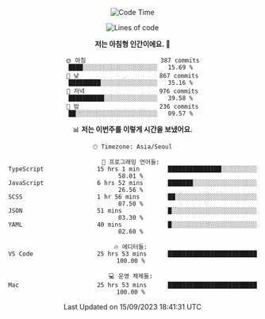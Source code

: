 <div align='center'>
 
<!--START_SECTION:waka-->
![Code Time](http://img.shields.io/badge/Code%20Time-2%2C959%20hrs%207%20mins-blue)

![Lines of code](https://img.shields.io/badge/%EC%A0%80%EB%8A%94%20%EC%97%AC%ED%83%9C%EA%B9%8C%EC%A7%80%20-1.2%20million%20%EC%A4%84%EC%9D%98%20%EC%BD%94%EB%93%9C%EB%A5%BC%20%EC%9E%91%EC%84%B1%ED%96%88%EC%96%B4%EC%9A%94.-blue)

**저는 아침형 인간이에요. 🐤** 

```text
🌞 아침                     387 commits         ████░░░░░░░░░░░░░░░░░░░░░   15.69 % 
🌆 낮　                     867 commits         █████████░░░░░░░░░░░░░░░░   35.16 % 
🌃 저녁                     976 commits         ██████████░░░░░░░░░░░░░░░   39.58 % 
🌙 밤　                     236 commits         ██░░░░░░░░░░░░░░░░░░░░░░░   09.57 % 
```


📊 **저는 이번주를 이렇게 시간을 보냈어요.** 

```text
🕑︎ Timezone: Asia/Seoul

💬 프로그래밍 언어들: 
TypeScript               15 hrs 1 min        ███████████████░░░░░░░░░░   58.01 % 
JavaScript               6 hrs 52 mins       ███████░░░░░░░░░░░░░░░░░░   26.56 % 
SCSS                     1 hr 56 mins        ██░░░░░░░░░░░░░░░░░░░░░░░   07.50 % 
JSON                     51 mins             █░░░░░░░░░░░░░░░░░░░░░░░░   03.30 % 
YAML                     40 mins             █░░░░░░░░░░░░░░░░░░░░░░░░   02.60 % 

🔥 에디터들: 
VS Code                  25 hrs 53 mins      █████████████████████████   100.00 % 

💻 운영 체제들: 
Mac                      25 hrs 53 mins      █████████████████████████   100.00 % 
```


 Last Updated on 15/09/2023 18:41:31 UTC
<!--END_SECTION:waka-->
 </div>
<!---
Emewjin/Emewjin is a ✨ special ✨ repository because its `README.md` (this file) appears on your GitHub profile.
You can click the Preview link to take a look at your changes.
--->
